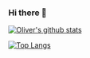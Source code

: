 ### Hi there 👋

[![Oliver's github stats](https://github-readme-stats.vercel.app/api?username=Oliver-BE&hide=stars&show_icons=true&theme=algolia)](https://github.com/anuraghazra/github-readme-stats)

[![Top Langs](https://github-readme-stats.vercel.app/api/top-langs/?username=Oliver-BE)](https://github.com/anuraghazra/github-readme-stats)

